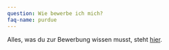 ```yaml
---
question: Wie bewerbe ich mich?
faq-name: purdue
---
```


Alles, was du zur Bewerbung wissen musst, steht [hier](stipendien/goingabroad.html#bewerbung). 
